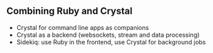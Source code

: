 ## Combining Ruby and Crystal

* Crystal for command line apps as companions
* Crystal as a backend (websockets, stream and data processing)
* Sidekiq: use Ruby in the frontend, use Crystal for background jobs
